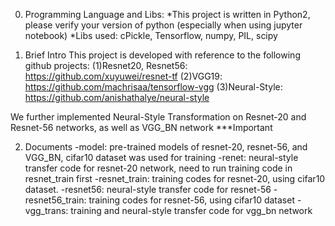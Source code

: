 0. Programming Language and Libs:
*This project is written in Python2, please verify your version of python (especially when using jupyter notebook)
*Libs used: cPickle, Tensorflow, numpy, PIL, scipy


1. Brief Intro
This project is developed with reference to the following github projects:
(1)Resnet20, Resnet56: https://github.com/xuyuwei/resnet-tf
(2)VGG19: https://github.com/machrisaa/tensorflow-vgg
(3)Neural-Style: https://github.com/anishathalye/neural-style 

We further implemented Neural-Style Transformation on Resnet-20 and Resnet-56 networks, as well as VGG_BN network
***Important

2. Documents
-model: pre-trained models of resnet-20, resnet-56, and VGG_BN, cifar10 dataset was used for training
-renet: neural-style transfer code for resnet-20 network, need to run training code in resnet_train first
-resnet_train: training codes for resnet-20, using cifar10 dataset.
-resnet56: neural-style transfer code for resnet-56
-resnet56_train: training codes for resnet-56, using cifar10 dataset
-vgg_trans: training and neural-style transfer code for vgg_bn network

